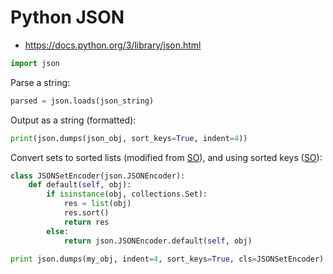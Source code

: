 # Python JSON

* <https://docs.python.org/3/library/json.html>


```python
import json
```

Parse a string:

```python
parsed = json.loads(json_string)
```

Output as a string (formatted):

```python
print(json.dumps(json_obj, sort_keys=True, indent=4))
```

Convert sets to sorted lists (modified from [SO](https://stackoverflow.com/a/8230505/125246)), and using sorted keys ([SO](https://stackoverflow.com/a/36336386/125246)):
```python
class JSONSetEncoder(json.JSONEncoder):
    def default(self, obj):
        if isinstance(obj, collections.Set):
            res = list(obj)
            res.sort()
            return res
        else:
            return json.JSONEncoder.default(self, obj)

print json.dumps(my_obj, indent=4, sort_keys=True, cls=JSONSetEncoder)
```

